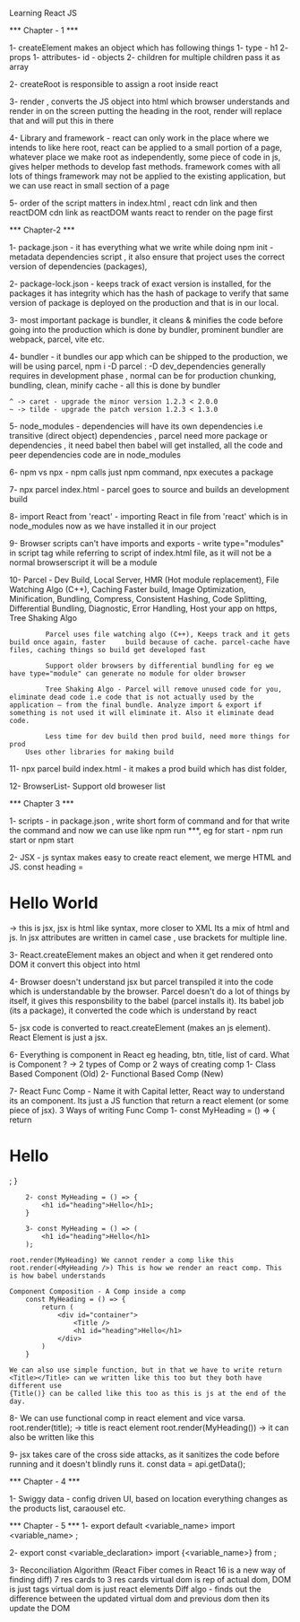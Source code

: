 Learning React JS

*** Chapter - 1  ***

1- createElement makes an object which has following things
    1- type - h1
    2- props
        1- attributes- id - objects
        2- children
        for multiple children pass it as array 

2- createRoot is responsible to assign a root inside react

3- render , converts the JS object into html which browser understands and render in on the screen
    putting the heading in the root, render will replace that and will put this in there 

4- Library and framework - react can only work in the place where we intends to like here root, 
    react can be applied to a small portion of a page, whatever place we make root as
    independently, some piece of code in js, gives helper methods to develop fast methods.
    framework comes with all lots of things
    framework may not be applied to the existing application, but we can use react in small section of a page

5- order of the script matters in index.html , react cdn link and then reactDOM cdn link
   as reactDOM wants react to render on the page first


***  Chapter-2  ***

1- package.json - it has everything what we write while doing npm init - metadata dependencies script , 
it also ensure that project uses the correct version of dependencies (packages), 

2- package-lock.json  - keeps track of exact version is installed, for the packages it has integrity which has the hash of package to verify that same version of package is deployed on the production and that is in our local.

3- most important package is bundler, it cleans & minifies the code before going into the production which is done by bundler, prominent bundler are webpack, parcel, vite etc.

4- bundler - it bundles our app which can be shipped to the production, we will be using parcel, 
    npm i -D parcel : -D dev_dependencies generally requires in development phase , normal can be for production 
    chunking, bundling, clean, minify cache - all this is done by bundler

    ^ -> caret - upgrade the minor version 1.2.3 < 2.0.0
    ~ -> tilde - upgrade the patch version 1.2.3 < 1.3.0

5- node_modules - dependencies will have its own dependencies i.e transitive (direct object) dependencies  , parcel need more package or dependencies , it need babel then babel will get installed, all the code and peer dependencies code are in node_modules

6- npm vs npx - npm calls just npm command, npx executes a package

7- npx parcel index.html - parcel goes to source and builds an development build

8- import React from 'react' - importing React in file from 'react' which is in node_modules now as we have installed it in our project

9- Browser scripts can't have imports and exports - write type="modules" in script tag while referring to script of index.html file, as it will not be a normal browserscript it will be a module

10- Parcel - Dev Build, Local Server, HMR (Hot module replacement), File Watching Algo (C++), 
             Caching Faster build, Image Optimization, Minification, Bundling, Compress, Consistent Hashing, Code Splitting, Differential Bundling, Diagnostic, Error Handling, Host your app on https, Tree Shaking Algo

             Parcel uses file watching algo (C++), Keeps track and it gets build once again, faster     build because of cache. parcel-cache have files, caching things so build get developed fast

             Support older browsers by differential bundling for eg we have type="module" can generate no module for older browser

             Tree Shaking Algo - Parcel will remove unused code for you, eliminate dead code i.e code that is not actually used by the application — from the final bundle. Analyze import & export if something is not used it will eliminate it. Also it eliminate dead code.

             Less time for dev build then prod build, need more things for prod
        Uses other libraries for making build 

11- npx parcel build index.html - it makes a prod build which has dist folder, 

12- BrowserList- Support old broweser list


***  Chapter  3  ***

1- scripts - in package.json , write short form of command and for that write the command and now we can use like npm run ***, eg for start - npm run start or npm start

2- JSX - js syntax makes easy to create react element, we merge HTML and JS.
const heading = <h1>Hello World</h1> -> this is jsx, jsx is html like syntax, more closer to XML
Its a mix of html and js. In jsx attributes are written in camel case , use brackets for multiple line.

3- React.createElement makes an object and when it get rendered onto DOM it convert this object into html

4- Browser doesn't understand jsx but parcel transpiled it into the code which is understandable by the browser. Parcel doesn't do a lot of things by itself, it gives this responsbility to the babel (parcel installs it). Its babel job (its a package), it converted the code which is understand by react

5- jsx code is converted to react.createElement (makes an js element). React Element is just a jsx.

6- Everything is component in React eg heading, btn, title, list of card. What is Component ? -> 2 types of Comp or 2 ways of creating comp
   1- Class Based Component  (Old)
   2- Functional Based Comp  (New)

7- React Func Comp - Name it with Capital letter, React way to understand its an component.
    Its just a JS function that return a react element (or some piece of jsx). 
    3 Ways of writing Func Comp 
        1- const MyHeading = () => {
            return <h1 id="heading">Hello</h1>;
        }

        2- const MyHeading = () => {
            <h1 id="heading">Hello</h1>;
        }

        3- const MyHeading = () => (
            <h1 id="heading">Hello</h1>
        );
    
    root.render(MyHeading) We cannot render a comp like this
    root.render(<MyHeading />) This is how we render an react comp. This is how babel understands

    Component Composition - A Comp inside a comp
        const MyHeading = () => {
            return (
                <div id="container">
                    <Title />   
                    <h1 id="heading">Hello</h1>
                </div>
            )
        }
    
    We can also use simple function, but in that we have to write return 
    <Title></Title> can we written like this too but they both have different use
    {Title()} can be called like this too as this is js at the end of the day.

8- We can use functional comp in react element and vice varsa.
    root.render(title); -> title is react element 
    root.render(MyHeading()) -> it can also be written like this

9- jsx takes care of the cross side attacks, as it sanitizes the code before running and it doesn't blindly runs it. 
    const data = api.getData();

*** Chapter - 4 ***

1- Swiggy data - config driven UI, based on location everything changes as the products list, caraousel etc. 

*** Chapter - 5 ***
1-  export default <variable_name>
    import <variable_name> <path>;

2-  export const <variable_declaration>
    import {<variable_name>} from <path>;

3-  Reconciliation Algorithm (React Fiber comes in React 16 is a new way of finding diff)
    7 res cards to 3 res cards
    virtual dom is rep of actual dom, DOM is just tags
    virtual dom is just react elements
    Diff algo - finds out the difference between the updated virtual dom and previous dom then its update the DOM